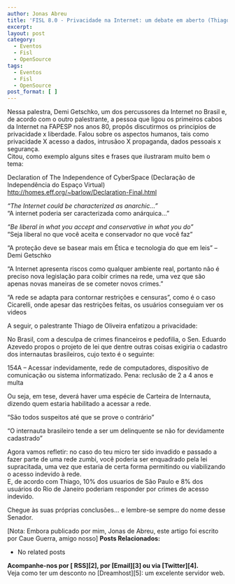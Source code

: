 ```yaml
---
author: Jonas Abreu
title: 'FISL 8.0 - Privacidade na Internet: um debate em aberto (Thiago Tavares Nunes de Oliveira e Demi Getschko)'
excerpt:
layout: post
category:
  - Eventos
  - Fisl
  - OpenSource
tags:
  - Eventos
  - Fisl
  - OpenSource
post_format: [ ]
---
```

Nessa palestra, Demi Getschko, um dos percussores da Internet no Brasil e, de acordo com o outro palestrante, a pessoa que ligou os primeiros cabos da Internet na FAPESP nos anos 80, propôs discutirmos os principios de privacidade x liberdade. Falou sobre os aspectos humanos, tais como privacidade X acesso a dados, intrusãoo X propaganda, dados pessoais x segurança.  
Citou, como exemplo alguns sites e frases que ilustraram muito bem o tema:

Declaration of The Independence of CyberSpace (Declaração de Independência do Espaço Virtual)  
<http://homes.eff.org/~barlow/Declaration-Final.html>

*“The Internet could be characterized as anarchic…”*  
“A internet poderia ser caracterizada como anárquica…”

*“Be liberal in what you accept and conservative in what you do”*  
“Seja liberal no que você aceita e conservador no que você faz”

“A proteção deve se basear mais em Ética e tecnologia do que em leis” – Demi Getschko

“A Internet apresenta riscos como qualquer ambiente real, portanto não é preciso nova legislação para coibir crimes na rede, uma vez que são apenas novas maneiras de se cometer novos crimes.”

“A rede se adapta para contornar restrições e censuras”, como é o caso Cicarelli, onde apesar das restrições feitas, os usuários conseguiam ver os videos 

A seguir, o palestrante Thiago de Oliveira enfatizou a privacidade:

No Brasil, com a desculpa de crimes financeiros e pedofilia, o Sen. Eduardo Azevedo propos o projeto de lei que dentre outras coisas exigiria o cadastro dos internautas brasileiros, cujo texto é o seguinte:

154A – Acessar indevidamente, rede de computadores, dispositivo de comunicação ou sistema informatizado. Pena: reclusão de 2 a 4 anos e multa

Ou seja, em tese, deverá haver uma espécie de Carteira de Internauta, dizendo quem estaria habilitado a acessar a rede.

“São todos suspeitos até que se prove o contrário”

“O internauta brasileiro tende a ser um delinquente se não for devidamente cadastrado”

Agora vamos refletir: no caso do teu micro ter sido invadido e passado a fazer parte de uma rede zumbi, você poderia ser enquadrado pela lei supracitada, uma vez que estaria de certa forma permitindo ou viabilizando o acesso indevido à rede.  
E, de acordo com Thiago, 10% dos usuarios de São Paulo e 8% dos usuários do Rio de Janeiro poderiam responder por crimes de acesso indevido.

Chegue às suas próprias conclusões… e lembre-se sempre do nome desse Senador.

[Nota: Embora publicado por mim, Jonas de Abreu, este artigo foi escrito por Caue Guerra, amigo nosso] 
**Posts Relacionados:** 
*   No related posts









**Acompanhe-nos por [ RSS][2], por [Email][3] ou via [Twitter][4].**  
Veja como ter um desconto no [Dreamhost][5]: um excelente servidor web.







